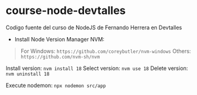 # course-node-devtalles
Codigo fuente del curso de NodeJS de Fernando Herrera en Devtalles


* Install Node Version Manager NVM: 
> For Windows: `https://github.com/coreybutler/nvm-windows`
> Others: `https://github.com/nvm-sh/nvm`

Install version: `nvm install 18`
Select version: `nvm use 18`
Delete version: `nvm uninstall 18`


Execute nodemon: `npx nodemon src/app`
